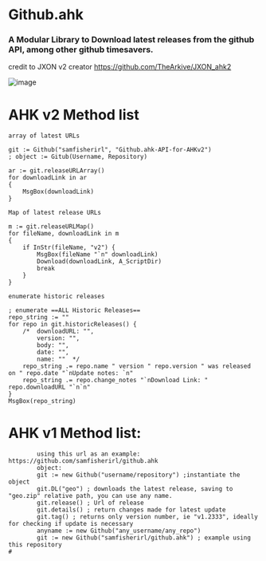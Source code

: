 <h1>Github.ahk</h1>
<h3>A Modular Library to Download latest releases from the github API, among other github timesavers. </h3>
<p class="has-line-data" data-line-start="1" data-line-end="2">
 
credit to JXON v2 creator https://github.com/TheArkive/JXON_ahk2

![image](https://github.com/samfisherirl/github.ahk/assets/98753696/536823be-20e6-43f2-a612-c780953e2bdf)

# AHK v2 Method list 

`array of latest URLs`
```autohotkey
git := Github("samfisherirl", "Github.ahk-API-for-AHKv2")
; object := Gitub(Username, Repository)

ar := git.releaseURLArray()
for downloadLink in ar
{
    MsgBox(downloadLink)
}
 ```
`Map of latest release URLs`

```autohotkey
m := git.releaseURLMap()
for fileName, downloadLink in m
{
    if InStr(fileName, "v2") {
        MsgBox(fileName "`n" downloadLink)
        Download(downloadLink, A_ScriptDir)
        break
    }
}
```

`enumerate historic releases`
```autohotkey
; enumerate ==ALL Historic Releases==
repo_string := ""
for repo in git.historicReleases() {
    /*  downloadURL: "",
        version: "",
        body: "",
        date: "",
        name: ""  */
    repo_string .= repo.name " version " repo.version " was released on " repo.date "`nUpdate notes: `n" 
    repo_string .= repo.change_notes "`nDownload Link: " repo.downloadURL "`n`n"
}
MsgBox(repo_string)
```

# AHK v1 Method list:
        
```autohotkey
        using this url as an example: https://github.com/samfisherirl/github.ahk
        object: 
        git := new Github("username/repository") ;instantiate the object
        git.DL("geo") ; downloads the latest release, saving to "geo.zip" relative path, you can use any name. 
        git.release() ; Url of release 
        git.details() ; return changes made for latest update
        git.tag() ; returns only version number, ie "v1.2333", ideally for checking if update is necessary
        anyname := new Github("any_username/any_repo") 
        git := new Github("samfisherirl/github.ahk") ; example using this repository
#
```
 
  
